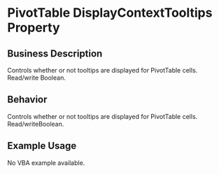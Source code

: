 # PivotTable DisplayContextTooltips Property

## Business Description
Controls whether or not tooltips are displayed for PivotTable cells. Read/write Boolean.

## Behavior
Controls whether or not tooltips are displayed for PivotTable cells. Read/writeBoolean.

## Example Usage
No VBA example available.